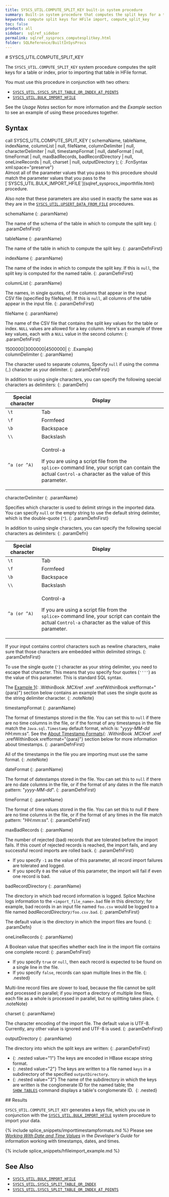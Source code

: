 ```yaml
---
title: SYSCS_UTIL.COMPUTE_SPLIT_KEY built-in system procedure
summary: Built-in system procedure that computes the split keys for a table or index, prior to using the BULK_IMPORT_HFILE procedure to import data from HFiles.
keywords: compute split keys for HFile import, compute_split_key
toc: false
product: all
sidebar:  sqlref_sidebar
permalink: sqlref_sysprocs_computesplitkey.html
folder: SQLReference/BuiltInSysProcs
---
```

<section>
<div class="TopicContent" data-swiftype-index="true" markdown="1">
# SYSCS_UTIL.COMPUTE_SPLIT_KEY

The `SYSCS_UTIL.COMPUTE_SPLIT_KEY` system procedure computes the split
keys for a table or index, prior to importing that table in HFile
format.

You must use this procedure in conjunction with two others:

* [`SYSCS_UTIL.SYSCS_SPLIT_TABLE_OR_INDEX_AT_POINTS`](sqlref_sysprocs_splittableatpoints.html)
* [`SYSCS_UTIL.BULK_IMPORT_HFILE`](sqlref_sysprocs_importhfile.html)

See the *Usage Notes* section for more information and the *Example*
section to see an example of using these procedures together.

## Syntax

<div class="fcnWrapperWide" markdown="1">
    call SYSCS_UTIL.COMPUTE_SPLIT_KEY (
    		schemaName,
    		tableName,
    		indexName,
    		columnList | null,
    		fileName,
    		columnDelimiter | null,
    		characterDelimiter | null,
    		timestampFormat | null,
    		dateFormat | null,
    		timeFormat | null,
    		maxBadRecords,
    		badRecordDirectory | null,
    		oneLineRecords | null,
    		charset | null,
    		outputDirectory
    		);
{: .FcnSyntax xml:space="preserve"}

</div>
<div class="noteNote" markdown="1">
Almost all of the parameter values that you pass to this procedure
should match the parameter values that you pass to the
[`SYSCS_UTIL.BULK_IMPORT_HFILE`](sqlref_sysprocs_importhfile.html)
procedure.

Also note that these parameters are also used in exactly the same was as
they are in the
[`SYSCS_UTIL.UPSERT_DATA_FROM_FILE`](sqlref_sysprocs_upsertdata.html) procedures.

</div>
<div class="paramList" markdown="1">
schemaName
{: .paramName}

The name of the schema of the table in which to compute the split key.
{: .paramDefnFirst}

tableName
{: .paramName}

The name of the table in which to compute the split key.
{: .paramDefnFirst}

indexName
{: .paramName}

The name of the index in which to compute the split key. If this is
`null`, the split key is computed for the named table.
{: .paramDefnFirst}

columnList
{: .paramName}

The names, in single quotes, of the columns that appear in the input
CSV file (specified by fileName). If this is `null`, all columns of the
table appear in the input file.
{: .paramDefnFirst}

fileName
{: .paramName}

The name of the CSV file that contains the split key values for the
table or index. `NULL` values are allowed for a key column. Here's an
example of three key values, each with a `NULL` value in the second
column:
{: .paramDefnFirst}

<div class="preWrapper" markdown="1">
    1500000|3000000|4500000|
{: .Example}

</div>
</div>
<div class="paramList" markdown="1">
columnDelimiter
{: .paramName}

The character used to separate columns, Specify `null` if using the
comma (`,`) character as your delimiter.
{: .paramDefnFirst}

<div markdown="1">
In addition to using single characters, you can specify the following
special characters as delimiters:
{: .paramDefn}

<table summary="Special characters that can be used as character delimiters in imported files.">
                        <col />
                        <col />
                        <thead>
                            <tr>
                                <th>Special character</th>
                                <th>Display</th>
                            </tr>
                        </thead>
                        <tbody>
                            <tr>
                                <td><code>\t</code></td>
                                <td>Tab </td>
                            </tr>
                            <tr>
                                <td><code>\f</code></td>
                                <td>Formfeed</td>
                            </tr>
                            <tr>
                                <td><code>\b</code></td>
                                <td>Backspace</td>
                            </tr>
                            <tr>
                                <td><code>\\</code></td>
                                <td>Backslash</td>
                            </tr>
                            <tr>
                                <td><code>^a (or ^A)</code></td>
                                <td>
                                    <p>Control-a</p>
                                    <p class="noteIndent">If you are using a script file from the <code>splice&gt;</code> command line, your script can contain the actual <code>Control-a</code> character as the value of this parameter.</p>
                                </td>
                            </tr>
                        </tbody>
                    </table>
</div>
characterDelimiter
{: .paramName}

Specifies which character is used to delimit strings in the imported
data. You can specify `null` or the empty string to use the default
string delimiter, which is the double-quote (`"`).
{: .paramDefnFirst}

<div markdown="1">
In addition to using single characters, you can specify the following
special characters as delimiters:
{: .paramDefn}

<table summary="Special characters that can be used as character delimiters in imported files.">
                        <col />
                        <col />
                        <thead>
                            <tr>
                                <th>Special character</th>
                                <th>Display</th>
                            </tr>
                        </thead>
                        <tbody>
                            <tr>
                                <td><code>\t</code></td>
                                <td>Tab </td>
                            </tr>
                            <tr>
                                <td><code>\f</code></td>
                                <td>Formfeed</td>
                            </tr>
                            <tr>
                                <td><code>\b</code></td>
                                <td>Backspace</td>
                            </tr>
                            <tr>
                                <td><code>\\</code></td>
                                <td>Backslash</td>
                            </tr>
                            <tr>
                                <td><code>^a (or ^A)</code></td>
                                <td>
                                    <p>Control-a</p>
                                    <p class="noteIndent">If you are using a script file from the <code>splice&gt;</code> command line, your script can contain the actual <code>Control-a</code> character as the value of this parameter.</p>
                                </td>
                            </tr>
                        </tbody>
                    </table>
</div>
If your input contains control characters such as newline characters,
make sure that those characters are embedded within delimited strings.
{: .paramDefnFirst}

To use the single quote (`'`) character as your string delimiter, you
need to escape that character. This means that you specify four quotes
(`''''`) as the value of this parameter. This is standard SQL syntax.

 The [Example 1](#Examples){: .WithinBook .MCXref .xref .xrefWithinBook
xrefformat="{para}"} section below contains an example that uses the
single quote as the string delimiter character.
{: .noteNote}

timestampFormat
{: .paramName}

The format of timestamps stored in the file. You can set this to `null`
if there are no time columns in the file, or if the format of any
timestamps in the file match the `Java.sql.Timestamp` default format,
which is: "*yyyy-MM-dd HH:mm:ss*". See the [About Timestamp
Formats](#TimestampFormats){: .WithinBook .MCXref .xref .xrefWithinBook
xrefformat="{para}"} section below for more information about
timestamps.
{: .paramDefnFirst}

All of the timestamps in the file you are importing must use the same
format.
{: .noteNote}

dateFormat
{: .paramName}

The format of datestamps stored in the file. You can set this to `null`
if there are no date columns in the file, or if the format of any dates
in the file match pattern: "*yyyy-MM-dd*".
{: .paramDefnFirst}

timeFormat
{: .paramName}

The format of time values stored in the file. You can set this to null
if there are no time columns in the file, or if the format of any times
in the file match pattern: "*HH:mm:ss*".
{: .paramDefnFirst}

<div markdown="1">
maxBadRecords
{: .paramName}

The number of rejected (bad) records that are tolerated before the
import fails. If this count of rejected records is reached, the import
fails, and any successful record imports are rolled back.
{: .paramDefnFirst}

* If you specify `-1` as the value of this parameter, all record import
  failures are tolerated and logged.
* If you specify `0` as the value of this parameter, the import will
  fail if even one record is bad.

badRecordDirectory
{: .paramName}

The directory in which bad record information is logged. Splice Machine
logs information to the `<import_file_name>.bad` file in this directory;
for example, bad records in an input file named `foo.csv` would be
logged to a file named *badRecordDirectory*`/foo.csv.bad`.
{: .paramDefnFirst}

The default value is the directory in which the import files are found.
{: .paramDefn}

oneLineRecords
{: .paramName}

A Boolean value that specifies whether each line in the import file
contains one complete record:
{: .paramDefnFirst}

* If you specify `true` or `null`, then each record is expected to be
  found on a single line in the file.
* If you specify `false`, records can span multiple lines in the file.
{: .nested}

Multi-line record files are slower to load, because the file cannot be
split and processed in parallel; if you import a directory of multiple
line files, each file as a whole is processed in parallel, but no
splitting takes place.
{: .noteNote}

charset
{: .paramName}

The character encoding of the import file. The default value is UTF-8.
Currently, any other value is ignored and UTF-8 is used.
{: .paramDefnFirst}

outputDirectory
{: .paramName}

The directory into which the split keys are written:
{: .paramDefnFirst}

* {: .nested value="1"} The keys are encoded in HBase escape string format.
* {: .nested value="2"} The keys are written to a file named `keys` in a subdirectory of the
  specified `outputDirectory`.
* {: .nested value="3"} The name of the subdirectory in which the keys are written is the
  conglomerate ID for the named table; the
  [`SHOW TABLES`](cmdlineref_showtables.html) command displays a table's
  conglomerate ID. 
{: .nested}

</div>
</div>
## Results

`SYSCS_UTIL.COMPUTE_SPLIT_KEY` generates a keys file, which you use in
conjunction with the
[`SYSCS_UTIL.BULK_IMPORT_HFILE`](sqlref_sysprocs_importhfile.html) system
procedure to import your data.

{% include splice_snippets/importtimestampformats.md %}
Please see *[Working With Date and Time
Values](developers_fundamentals_dates.html)* in the *Developer's Guide*
for information working with timestamps, dates, and times.

{% include splice_snippets/hfileimport_example.md %}
## See Also

* [`SYSCS_UTIL.BULK_IMPORT_HFILE`](sqlref_sysprocs_importhfile.html)
* [`SYSCS_UTIL.SYSCS_SPLIT_TABLE_OR_INDEX`](sqlref_sysprocs_splittable.html)
* [`SYSCS_UTIL.SYSCS_SPLIT_TABLE_OR_INDEX_AT_POINTS`](sqlref_sysprocs_splittableatpoints.html)

</div>
</section>
